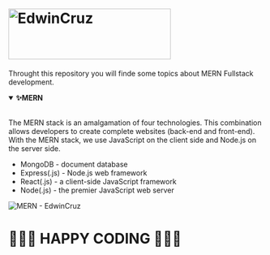<h1 dir="left">
  <a href = "#">
    <img src="https://upload.wikimedia.org/wikipedia/commons/thumb/9/94/MERN-logo.png/640px-MERN-logo.png" alt="EdwinCruz" width="320" height="100"  />
  </a> 
</h1>

<p>Throught this repository you will finde some topics about MERN Fullstack development.</p>

<details open="">
  <summary><b><g-emoji class="g-emoji" alias="sparkles" fallback-src="https://github.githubassets.com/images/icons/emoji/unicode/2728.png">✨</g-emoji>MERN</b></summary>
  <br>
<p dir="auto">  
  The MERN stack is an amalgamation of four technologies. This combination allows developers to create complete websites (back-end and front-end). 
  With the MERN stack, we use JavaScript on the client side and Node.js on the server side.
  
  <ul>
    <li>MongoDB - document database</li>
    <li>Express(.js) - Node.js web framework</li>
    <li>React(.js) - a client-side JavaScript framework</li>
    <li>Node(.js) - the premier JavaScript web server</li>
  </ul>
  <img src="https://webimages.mongodb.com/_com_assets/cms/mern-stack-b9q1kbudz0.png?auto=format%2Ccompress" alt="MERN - EdwinCruz"  />
</p>
</details>

<p><h1>🧡🧡🧡 HAPPY CODING 🧡🧡🧡</h1></p>


